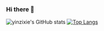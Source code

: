 ### Hi there 👋

<!--
**yinzixie/yinzixie** is a ✨ _special_ ✨ repository because its `README.md` (this file) appears on your GitHub profile.

Here are some ideas to get you started:

- 🔭 I’m currently working on ...
- 🌱 I’m currently learning ...
- 👯 I’m looking to collaborate on ...
- 🤔 I’m looking for help with ...
- 💬 Ask me about ...
- 📫 How to reach me: ...
- 😄 Pronouns: ...
- ⚡ Fun fact: ...
-->
![yinzixie's GitHub stats](https://github-readme-stats-yinzixie.vercel.app/api?username=yinzixie&count_private=true&show_icons=true&include_all_commits=true&theme=dark&exclude_repo=Gakki)
[![Top Langs](https://github-readme-stats-yinzixie.vercel.app/api/top-langs?username=yinzixie&count_private=true&layout=compact&bg_color=transparent&title_color=abd200&text_color=3fb950&hide_border=1&langs_count=10)](https://github.com/yinzixie)

